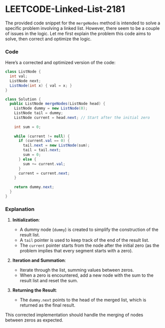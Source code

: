 # LEETCODE-Linked-List-2181
The provided code snippet for the `mergeNodes` method is intended to solve a specific problem involving a linked list. However, there seem to be a couple of issues in the logic. Let me first explain the problem this code aims to solve, then correct and optimize the logic.
### Code
Here’s a corrected and optimized version of the code:

```java
class ListNode {
  int val;
  ListNode next;
  ListNode(int x) { val = x; }
}

class Solution {
  public ListNode mergeNodes(ListNode head) {
    ListNode dummy = new ListNode(0);
    ListNode tail = dummy;
    ListNode current = head.next; // Start after the initial zero
    
    int sum = 0;
    
    while (current != null) {
      if (current.val == 0) {
        tail.next = new ListNode(sum);
        tail = tail.next;
        sum = 0;
      } else {
        sum += current.val;
      }
      current = current.next;
    }
    
    return dummy.next;
  }
}
```

### Explanation
1. **Initialization**:
   - A dummy node (`dummy`) is created to simplify the construction of the result list.
   - A `tail` pointer is used to keep track of the end of the result list.
   - The `current` pointer starts from the node after the initial zero (as the problem implies that every segment starts with a zero).

2. **Iteration and Summation**:
   - Iterate through the list, summing values between zeros.
   - When a zero is encountered, add a new node with the sum to the result list and reset the sum.

3. **Returning the Result**:
   - The `dummy.next` points to the head of the merged list, which is returned as the final result.

This corrected implementation should handle the merging of nodes between zeros as expected.
